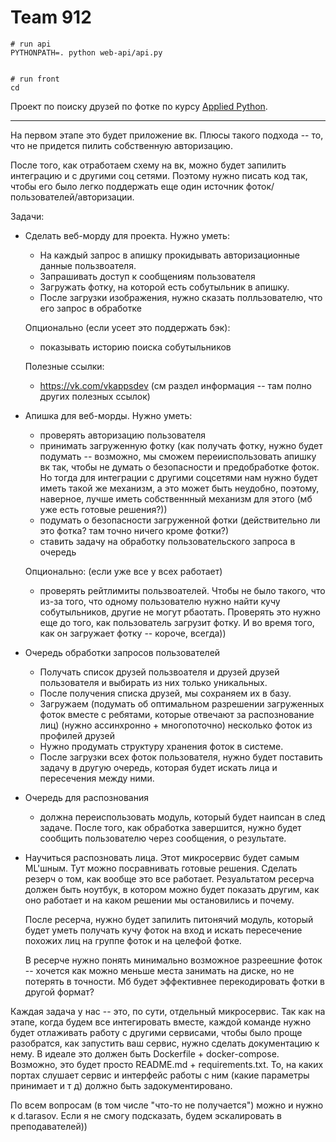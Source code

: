 # Team 912

```
# run api
PYTHONPATH=. python web-api/api.py


# run front
cd 
```


Проект по поиску друзей по фотке по курсу [Applied Python](https://github.com/Kinetikm/AppliedPythonF2019/).

---

На первом этапе это будет приложение вк.
Плюсы такого подхода -- то, что не придется пилить собственную авторизацию.

После того, как отработаем схему на вк, можно будет запилить интеграцию и с другими соц сетями. Поэтому нужно писать код так, чтобы его было легко поддержать еще один источник фоток/пользователей/авторизации.

Задачи:

* Сделать веб-морду для проекта.
    Нужно уметь:
    * На каждый запрос в апишку прокидывать авторизационные данные пользвоателя.
    * Запрашивать доступ к сообщениям пользователя
    * Загружать фотку, на которой есть собутыльник в апишку.
    * После загрузки изображения, нужно сказать полльзователю, что его запрос в обработке

    Опционально (если усеет это поддержать бэк):
    * показывать историю поиска собутыльников

    Полезные ссылки:
    * https://vk.com/vkappsdev (см раздел информация -- там полно других полезных ссылок)
* Апишка для веб-морды.
    Нужно уметь:
    * проверять авторизацию пользователя
    * принимать загруженную фотку (как получать фотку, нужно будет подумать -- возможно, мы сможем переииспользовать апишку вк так, чтобы не думать о безопасности и предобработке фоток. Но тогда для интеграции с другими соцсетями нам нужно будет иметь такой же механизм, а это может быть неудобно, поэтому, наверное, лучше иметь собственнный механизм для этого (мб уже есть готовые решения?))
    * подумать о безопасности загруженной фотки (действительно ли это фотка? там точно ничего кроме фотки?)
    * ставить задачу на обработку пользовательского запроса в очередь

    Опционально: (если уже все у всех работает)
    * проверять рейтлимиты пользвоателей. Чтобы не было такого, что из-за того, что одному пользователю нужно найти кучу собутыльников, другие не могут рбаотать. Проверять это нужно еще до того, как пользователь загрузит фотку. И во время того, как он загружает фотку -- короче, всегда))

* Очередь обработки запросов пользователей
    * Получать список друзей пользвоателя и друзей друзей пользователя и выбирать из них только уникальных.
    * После получения списка друзей, мы сохраняем их в базу.
    * Загружаем (подумать об оптимальном разрешении загруженных фоток вместе с ребятами, которые отвечают за распознование лиц) (нужно ассинхронно + многопоточно) несколько фоток из профилей друзей
    * Нужно продумать структуру хранения фоток в системе.
    * После загрузки всех фоток пользователя, нужно будет поставить задачу в другую очередь, которая будет искать лица и пересечения между ними.

* Очередь для распознования
    * должна переиспользовать модуль, который будет наипсан в след задаче.
    После того, как обработка завершится, нужно будет сообщить пользователю через сообщения, о результате.

* Научиться распозновать лица.
    Этот микросервис будет самым ML'шным. Тут можно посравнивать готовые решения. Сделать резерч о том, как вообще это все работает. Резуальтатом ресерча должен быть ноутбук, в котором можно будет показать другим, как оно работает и на каком решении мы остановились и почему.

    После ресерча, нужно будет запилить питонячий модуль, который будет уметь получать кучу фоток на вход и искать пересечение похожих лиц на группе фоток и на целефой фотке.

    В ресерче нужно понять минимально возможное разреешние фоток -- хочется как можно меньше места занимать на диске, но не потерять в точности. Мб будет эффективнее перекодировать фотки в другой формат?


Каждая задача у нас -- это, по сути, отдельный микросервис.
Так как на этапе, когда будем все интегировать вместе, каждой команде нужно будет отлаживать работу с другими сервисами, чтобы было проще разобратся, как запустить ваш сервис, нужно сделать документацию к нему. В идеале это должен быть Dockerfile + docker-compose. Возможно, это будет просто README.md + requirements.txt. То, на каких портах слушает сервис и интерфейс работы с ним (какие параметры принимает и т д) должно быть задокументировано.

По всем вопросам (в том числе "что-то не получается") можно и нужно к d.tarasov. Если я не смогу подсказать, будем эскалировать в преподавателей))